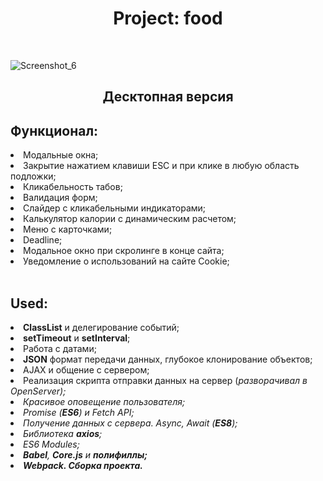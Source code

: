 <h1 align="center"> Project: food </h1>
<br>





![Screenshot_6](https://user-images.githubusercontent.com/98873757/200252295-33609b2e-3e28-4cf0-9409-c8d95a9a61a6.png)










<h2 align="center">Десктопная версия</h2>
<h2>Функционал:</h2>
<li> Модальные окна; </li>
<li>Закрытие нажатием клавиши ESC и при клике в любую область подложки; </li>
<li> Кликабельность табов; </li>
<li> Валидация форм; </li>
<li> Слайдер с кликабельными индикаторами; </li>
<li> Калькулятор калории с динамическим расчетом; </li>
<li> Меню с карточками; </li>
<li> Deadline; </li>
<li> Модальное окно при скролинге в конце сайта; </li>
<li> Уведомление о использований на сайте Cookie; </li>
<br>
<h2>Used:</h2>
<li><b>ClassList</b> и делегирование событий;</li>
<li><b>setTimeout</b> и <b>setInterval</b>;</li>
<li>Работа с датами;</li>
<li><b>JSON</b> формат передачи данных, глубокое клонирование объектов;</li>
<li>AJAX и общение с сервером;</li>
<li>Реализация скрипта отправки данных на сервер (<i>разворачивал в OpenServer<i>);</li>
<li>Красивое оповещение пользователя;</li>
<li>Promise (<b>ES6</b>) и Fetch API;</li>
<li>Получение данных с сервера. Async, Await (<b>ES8</b>);</li>
<li>Библиотека <b>axios</b>;</li>
<li>ES6 Modules;</li>
<li><b>Babel</b>, <b>Core.js</b> и <b>полифиллы<b/>;</li>
<li><b>Webpack</b>. Сборка проекта.</li>
